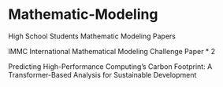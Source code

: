 # Mathematic-Modeling
High School Students Mathematic Modeling Papers

IMMC International Mathematical Modeling Challenge Paper * 2

Predicting High-Performance Computing’s Carbon Footprint: A Transformer-Based Analysis for Sustainable Development
